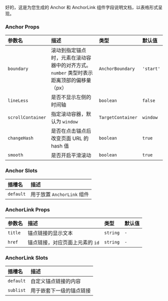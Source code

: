 好的，这是为您生成的 Anchor 和 AnchorLink 组件字段说明文档，以表格形式呈现。

### Anchor Props

| 参数名 | 描述 | 类型 | 默认值 |
| :--- | :--- | :--- | :--- |
| `boundary` | 滚动到指定锚点时，元素在滚动容器中的对齐方式。`number` 类型时表示距离顶部的偏移量（px） | `AnchorBoundary` | `'start'` |
| `lineLess` | 是否不显示左侧的时间轴 | `boolean` | `false` |
| `scrollContainer` | 指定滚动容器，默认为 `window` | `TargetContainer` | `window` |
| `changeHash` | 是否在点击锚点后改变页面 URL 的 hash 值 | `boolean` | `true` |
| `smooth` | 是否开启平滑滚动 | `boolean` | `true` |

### Anchor Slots

| 插槽名 | 描述 |
| :--- | :--- |
| `default` | 用于放置 `AnchorLink` 组件 |

### AnchorLink Props

| 参数名 | 描述 | 类型 | 默认值 |
| :--- | :--- | :--- | :--- |
| `title` | 锚点链接的显示文本 | `string` | `-` |
| `href` | 锚点链接，对应页面上元素的 `id` | `string` | `-` |

### AnchorLink Slots

| 插槽名 | 描述 |
| :--- | :--- |
| `default` | 自定义锚点链接的内容 |
| `sublist` | 用于嵌套下一级的锚点链接 |